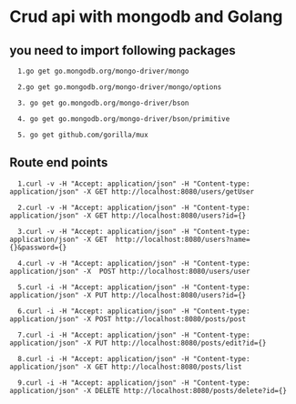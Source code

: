 
# Crud api with mongodb and Golang 

## you need to import following packages

	  1.go get go.mongodb.org/mongo-driver/mongo

	  2.go get go.mongodb.org/mongo-driver/mongo/options

	  3. go get go.mongodb.org/mongo-driver/bson
  
      4. go get go.mongodb.org/mongo-driver/bson/primitive 
    
      5. go get github.com/gorilla/mux
      
## Route end points 
    
	  1.curl -v -H "Accept: application/json" -H "Content-type: application/json" -X GET http://localhost:8080/users/getUser 

	  2.curl -v -H "Accept: application/json" -H "Content-type: application/json" -X GET http://localhost:8080/users?id={}

	  3.curl -v -H "Accept: application/json" -H "Content-type: application/json" -X GET  http://localhost:8080/users?name={}&password={}
	
      4.curl -v -H "Accept: application/json" -H "Content-type: application/json" -X  POST http://localhost:8080/users/user

	  5.curl -i -H "Accept: application/json" -H "Content-type: application/json" -X PUT http://localhost:8080/users?id={}
    
      6.curl -i -H "Accept: application/json" -H "Content-type: application/json" -X POST http://localhost:8080/posts/post
    
      7.curl -i -H "Accept: application/json" -H "Content-type: application/json" -X PUT http://localhost:8080/posts/edit?id={}
    
      8.curl -i -H "Accept: application/json" -H "Content-type: application/json" -X GET http://localhost:8080/posts/list
    
      9.curl -i -H "Accept: application/json" -H "Content-type: application/json" -X DELETE http://localhost:8080/posts/delete?id={}
   
  
